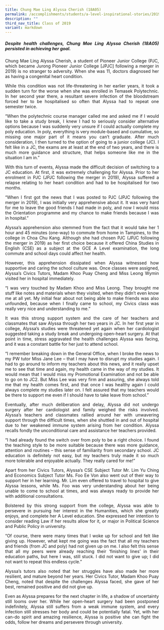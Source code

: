 ```yaml
---
title: Chung Mae Ling Alyssa Cherish (18A05)
permalink: /accomplishments/students/a-level-inspirational-stories/2019/cherish/
description: ""
third_nav_title: Class of 2019
variant: markdown
---
```

<div align="justify">
<h5>Despite health challenges, Chung Mae Ling Alyssa Cherish (18A05) persisted in achieving her goal.</h5>

<p>Chung Mae Ling Alyssa Cherish, a student of Pioneer Junior College (PJC, which became Jurong Pioneer Junior College [JPJC] following a merger in 2019) is no stranger to adversity. When she was 11, doctors diagnosed her as having a congenital heart condition.</p>

<p>
While this condition was not life-threatening in her earlier years, it took a sudden turn for the worse when she was enrolled in Temasek Polytechnic. In her second year there, a resultant severe infection of the bloodstream forced her to be hospitalised so often that Alyssa had to repeat one semester twice.</p>

<p>
“When the polytechnic course manager called me and asked me if I would like to take a study break, I knew I had to seriously consider alternative options because I was suddenly very unsure if I could actually complete my poly education. In poly, everything is very module-based and cumulative, so missing one major part of it means you can’t graduate. After much consideration, I then turned to the option of going to a junior college (JC). I felt like in a JC, the exams are at least at the end of two years, and there is much more guidance and structure, that helps someone like me in the situation I am in.”</p>

<p>
With this turn of events, Alyssa made the difficult decision of switching to a JC education. At first, it was extremely challenging for Alyssa. Prior to her enrolment in PJC (JPJC following the merger in 2019), Alyssa suffered a relapse relating to her heart condition and had to be hospitalised for two months.</p>

<p>
“When I first got the news that I was posted to PJC (JPJC following the merger in 2019), I was initially very apprehensive about it. It was very hard for me to leave the good friends I had made in poly, and now I would miss the Orientation programme and my chance to make friends because I was in hospital.”</p>

<p>
Alyssa’s apprehension also stemmed from the fact that it would take her 1 hour and 45 minutes (one-way) to commute from home in Tampines, to the college in Choa Chu Kang. Although she had chosen PJC (JPJC following the merger in 2019) as her first choice because it offered China Studies in English (CSE) as a subject at the GCE A Level examination, the long commute and school days could affect her health.</p>

<p>
However, this apprehension dissipated when Alyssa witnessed how supportive and caring the school culture was. Once classes were assigned, Alyssa’s Civics Tutors, Madam Khoo Puay Cheng and Miss Leong Wymin visited her in hospital immediately.</p>

<p>
“I was very touched by Madam Khoo and Miss Leong. They brought me stuff like notes and materials when they visited, when they didn’t even know me at all yet. My initial fear about not being able to make friends was also unfounded, because when I finally came to school, my Civics class was really very nice and understanding to me.”</p>

<p>
It was this strong support system and the care of her teachers and classmates that saw Alyssa through her two years in JC. In her first year in college, Alyssa’s studies were threatened yet again when her cardiologist suggested taking a study break and undergoing open-heart surgery. At that point in time, stress aggravated the health challenges Alyssa was facing, and it was a constant battle for her just to attend school.</p>

<p>
“I remember breaking down in the General Office, when I broke the news to my PW tutor Miss Jane Lee – that I may have to disrupt my studies again. I had to go around to inform my teachers about this news, and it really upset me to see that time and again, my health came in the way of my studies. It would mean that I would miss my Promotional Examination and not be able to go on to JC2. But Miss Lee was very firm and assuring, she always told me that my health comes first, and that once I was healthy again I could always complete my studies later on. I felt assured that my teachers would be there to support me even if I should have to take leave from school.”</p>

<p>
Eventually, after much deliberation and delay, Alyssa did not undergo surgery after her cardiologist and family weighed the risks involved. Alyssa’s teachers and classmates rallied around her with unwavering support through the difficult times, when she shuttled in and out of hospital due to her weakened immune system arising from her condition. Alyssa recalls fondly the unconditional care and assistance her teachers provided.</p>

<p>
“I had already found the switch over from poly to be a right choice. I found the teaching style to be more suitable because there was more guidance, attention and routines – this sense of familiarity from secondary school. JC education is definitely not easy, but my teachers truly made it so much more tolerable and enjoyable actually. They really cared for me!”</p>

<p>
Apart from her Civics Tutors, Alyssa’s CSE Subject Tutor Mr. Lim Yu Ching and Economics Subject Tutor Ms. Foo Ee Von also went out of their way to support her in her learning. Mr. Lim even offered to travel to hospital to give Alyssa lessons, while Ms. Foo was very understanding about her being unable to come to school at times, and was always ready to provide her with additional consultations.</p>

<p>
Bolstered by this strong support from the college, Alyssa was able to persevere in pursuing her interest in the Humanities, which she greatly enjoys, and complete her A Level education. She expressed her intention to consider reading Law if her results allow for it, or major in Political Science and Public Policy in university.</p>

<p>
“Of course, there were many times that I woke up for school and felt like giving up. However, what kept me going was the fact that all my teachers and friends (from JC and poly) had not given up on me. I also felt this sense that all my peers were already reaching their ‘finishing lines’ in their education paths, but here I was, still stuck. I did not want to give up; I did not want to repeat this endless cycle.”</p>

<p>
Alyssa’s tutors also noted that her struggles have also made her more resilient, and mature beyond her years. Her Civics Tutor, Madam Khoo Puay Cheng, noted that despite the challenges Alyssa faced, she gave of her best, remained positive and did not give up.</p>

<p>
Even as Alyssa prepares for the next chapter in life, a shadow of uncertainty still looms over her. While her open-heart surgery had been postponed indefinitely, Alyssa still suffers from a weak immune system, and every infection still stresses her body and could be potentially fatal. Yet, with her can-do spirit and amazing resilience, Alyssa is positive she can fight the odds, follow her dreams and persevere through university.</p></div>